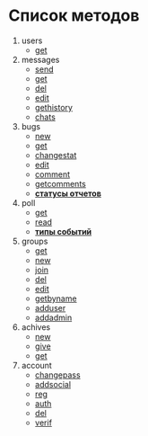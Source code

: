 # Список методов
1. users
    * [get](users/get.md "Перейти")
2. messages
    * [send](messages/send.md "Перейти")
    * [get](messages/get.md "Перейти")
    * [del](messages/del.md "Перейти")
    * [edit](messages/edit.md "Перейти")
    * [gethistory](messages/gethistory.md "Перейти")
    * [chats](messages/chats.md "Перейти")
3. bugs
    * [new](bugs/new.md "Перейти")
    * [get](bugs/get.md "Перейти")
    * [changestat](bugs/changestat.md "Перейти")
    * [edit](bugs/edit.md "Перейти")
    * [comment](bugs/comment.md "Перейти")
    * [getcomments](bugs/getcomments.md "Перейти")
    * __[статусы отчетов](bugs/statuses.md "Перейти")__
4. poll
    * [get](poll/get.md "Перейти")
    * [read](poll/read.md "Перейти")
    * __[типы событий](poll/types.md "Перейти")__
5. groups
    * [get](groups/get.md "Перейти")
    * [new](groups/new.md "Перейти")
    * [join](groups/join.md "Перейти")
    * [del](groups/del.md "Перейти")
    * [edit](groups/edit.md "Перейти")
    * [getbyname](groups/getbyname.md "Перейти")
    * [adduser](groups/adduser.md "Перейти")
    * [addadmin](groups/addadmin.md)
6. achives
    * [new](achives/new.md "Перейти")
    * [give](achives/give.md "Перейти")
    * [get](achives/get.md "Перейти")
7. account
    * [changepass](account/changepass.md "Перейти")
    * [addsocial](account/addsocial.md "Перейти")
    * [reg](account/reg.md "Перейти")
    * [auth](account/auth.md "Перейти")
    * [del](account/del.md "Перейти")    
    * [verif](account/verif.md "Перейти")
